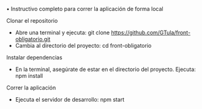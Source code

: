 • Instructivo completo para correr la aplicación de forma local

Clonar el repositorio
- Abre una terminal y ejecuta:
git clone https://github.com/GTula/front-obligatorio.git
- Cambia al directorio del proyecto:
cd front-obligatorio

Instalar dependencias
- En la terminal, asegúrate de estar en el directorio del proyecto. Ejecuta:
npm install

Correr la aplicación
- Ejecuta el servidor de desarrollo:
npm start
